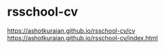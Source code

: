 # rsschool-cv
https://ashotkuraian.github.io/rsschool-cv/cv
https://ashotkuraian.github.io/rsschool-cv/index.html